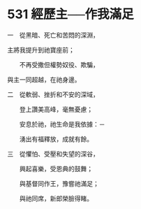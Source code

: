 # 531 經歷主──作我滿足

一　從黑暗、死亡和苦悶的深淵，

主將我提升到祂寶座前；

　　不再受撒但權勢奴役、欺騙，

與主一同超越，在祂身邊。

二　從軟弱、挫折和不安的深域，

　　登上讚美高峰，毫無憂慮；

　　安息於祂，祂生命是我依據：－

　　湧出有福釋放，成就有餘。

三　從懼怕、受壓和失望的深谷，

　　興起喜樂，受恩典的鼓舞；

　　與基督同作王，豫嘗祂滿足；

　　與祂同席，新郎榮臉得睹。

